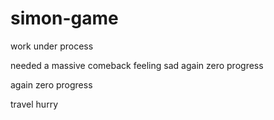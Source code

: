 # simon-game

work under process

needed a massive comeback
feeling sad 
again zero progress

again zero progress

travel hurry

